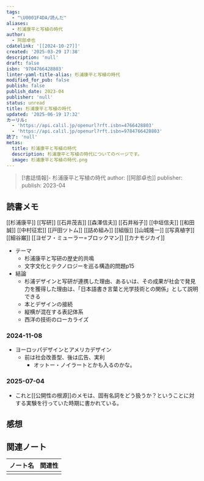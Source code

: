 ```yaml
---
tags:
  - "\U0001F4DA/読んだ"
aliases:
  - 杉浦康平と写植の時代
author:
  - 阿部卓也
cdatelink: '[[2024-10-27]]'
created: '2025-03-29 17:38'
description: 'null'
draft: false
isbn: '9784766428803'
linter-yaml-title-alias: 杉浦康平と写植の時代
modified_for_pub: false
publish: false
publish_date: 2023-04
publisher: 'null'
status: unread
title: 杉浦康平と写植の時代
updated: '2025-06-19 17:32'
カーリル:
  - 'https://api.calil.jp/openurl?rft.isbn=4766428803'
  - 'https://api.calil.jp/openurl?rft.isbn=9784766428803'
読了: 'null'
metas:
  title: 杉浦康平と写植の時代
  description: 杉浦康平と写植の時代についてのページです。
  image: 杉浦康平と写植の時代.png
---
```

> [!書誌情報]-
>  杉浦康平と写植の時代
>  author: [[阿部卓也]]
>  publisher: 
>  publish: 2023-04 
　
## 読書メモ
[[杉浦康平]]
[[写研]]
[[石井茂吉]]
[[森澤信夫]]
[[石井裕子]]
[[中垣信夫]]
[[和田誠]]
[[中村征宏]]
[[戸田ツトム]]
[[詰め組み]]
[[組版]]
[[山城隆一]]
[[写真植字]]
[[細谷巌]]
[[ヨゼフ・ミューラー=ブロックマン]]
[[カナモジカイ]]
- テーマ
	- 杉浦康平と写研の歴史的共鳴
	- 文字文化とテクノロジーを巡る構造的問題p15
- 結論
	- 杉浦デザインと写研が連携した理由、あるいは、その成果が社会で発見力を獲得した理由は、「日本語書き言葉と光学技術との関係」として説明できる
	- 本とデザインの接続
	- 縦横が混在する表記体系
	- 西洋の技術のローカライズ
### 2024-11-08
- ヨーロッパデザインとアメリカデザイン
	- 前は社会改善型、後は広告、実利
		- オットー・ノイラートとかも入るのかな。
### 2025-07-04
- これと[[公開性の根源]]のメモは、固有名詞をどう扱うか？ということに対する実験を行っていた時期に書かれている。
## 感想

## 関連ノート
| ノート名 | 関連性 |
| ---- | --- |
|      |     |
